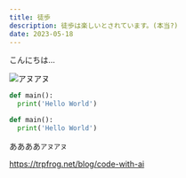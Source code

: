```yaml
---
title: 徒歩
description: 徒歩は楽しいとされています。(本当?)
date: 2023-05-18
---
```


こんにちは...

![アヌアヌ](https://imagedelivery.net/i4QA6VLSP0gXyj6-3zNFXg/205537f6-a446-4d3e-ed39-0b67cbfdad00/public)

```python showLineNumbers
def main():
  print('Hello World')
```

```python title="main.py"
def main():
  print('Hello World')
```

ああああ`アヌアヌ`

https://trpfrog.net/blog/code-with-ai
